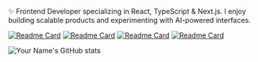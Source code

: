 
✨ Frontend Developer specializing in React, TypeScript & Next.js. I enjoy building scalable products and experimenting with AI-powered interfaces.

[![Readme Card](https://github-readme-stats.vercel.app/api/pin/?username=IncubatorSamurai&repo=Inctagram&theme=graywhite)](https://github.com/IncubatorSamurai/Inctagram)
[![Readme Card](https://github-readme-stats.vercel.app/api/pin/?username=it-incubator&repo=musicfun-react-all-stacks&theme=graywhite)](https://github.com/it-incubator/musicfun-react-all-stacks)
[![Readme Card](https://github-readme-stats.vercel.app/api/pin/?username=natalyasafarevich&repo=Hivemind&theme=graywhite)](https://github.com/natalyasafarevich/Hivemind)
[![Readme Card](https://github-readme-stats.vercel.app/api/pin/?username=IncubatorSamurai&repo=inctagramAdmin&theme=graywhite)](https://github.com/IncubatorSamurai/inctagramAdmin)


![Your Name's GitHub stats](https://github-readme-stats.vercel.app/api?username=natalyasafarevich&show_icons=true&theme=default)
